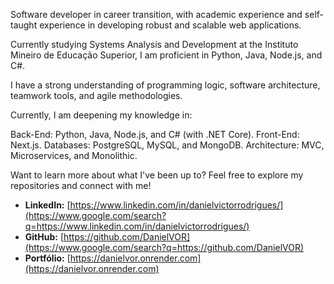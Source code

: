 Software developer in career transition, with academic experience and self-taught experience in developing robust and scalable web applications.

Currently studying Systems Analysis and Development at the Instituto Mineiro de Educação Superior, I am proficient in Python, Java, Node.js, and C#.

I have a strong understanding of programming logic, software architecture, teamwork tools, and agile methodologies.

Currently, I am deepening my knowledge in:

Back-End: Python, Java, Node.js, and C# (with .NET Core). Front-End: Next.js. Databases: PostgreSQL, MySQL, and MongoDB. Architecture: MVC, Microservices, and Monolithic.

Want to learn more about what I've been up to? Feel free to explore my repositories and connect with me!

- **LinkedIn:** [https://www.linkedin.com/in/danielvictorrodrigues/](https://www.google.com/search?q=https://www.linkedin.com/in/danielvictorrodrigues/)
- **GitHub:** [https://github.com/DanielVOR](https://www.google.com/search?q=https://github.com/DanielVOR)
- **Portfólio:** [https://danielvor.onrender.com](https://danielvor.onrender.com)
